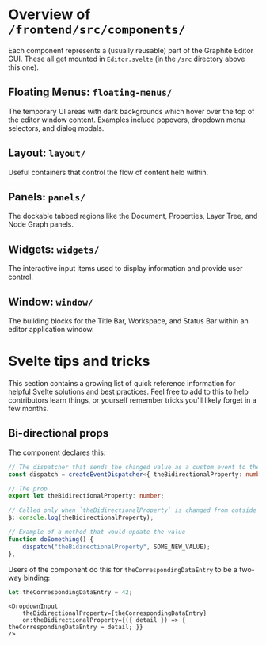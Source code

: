 # Overview of `/frontend/src/components/`

Each component represents a (usually reusable) part of the Graphite Editor GUI. These all get mounted in `Editor.svelte` (in the `/src` directory above this one).

## Floating Menus: `floating-menus/`

The temporary UI areas with dark backgrounds which hover over the top of the editor window content. Examples include popovers, dropdown menu selectors, and dialog modals.

## Layout: `layout/`

Useful containers that control the flow of content held within.

## Panels: `panels/`

The dockable tabbed regions like the Document, Properties, Layer Tree, and Node Graph panels.

## Widgets: `widgets/`

The interactive input items used to display information and provide user control.

## Window: `window/`

The building blocks for the Title Bar, Workspace, and Status Bar within an editor application window.

# Svelte tips and tricks

This section contains a growing list of quick reference information for helpful Svelte solutions and best practices. Feel free to add to this to help contributors learn things, or yourself remember tricks you'll likely forget in a few months.

## Bi-directional props

The component declares this:

```ts
// The dispatcher that sends the changed value as a custom event to the parent
const dispatch = createEventDispatcher<{ theBidirectionalProperty: number }>();

// The prop
export let theBidirectionalProperty: number;

// Called only when `theBidirectionalProperty` is changed from outside this component via its props
$: console.log(theBidirectionalProperty);

// Example of a method that would update the value
function doSomething() {
	dispatch("theBidirectionalProperty", SOME_NEW_VALUE);
},
```

Users of the component do this for `theCorrespondingDataEntry` to be a two-way binding:

```ts
let theCorrespondingDataEntry = 42;
```

```svelte
<DropdownInput
	theBidirectionalProperty={theCorrespondingDataEntry}
	on:theBidirectionalProperty={({ detail }) => { theCorrespondingDataEntry = detail; }}
/>
```
